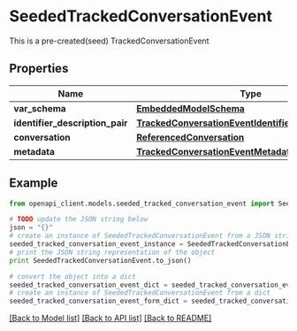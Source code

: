 # SeededTrackedConversationEvent

This is a pre-created(seed) TrackedConversationEvent

## Properties
Name | Type | Description | Notes
------------ | ------------- | ------------- | -------------
**var_schema** | [**EmbeddedModelSchema**](EmbeddedModelSchema.md) |  | [optional] 
**identifier_description_pair** | [**TrackedConversationEventIdentifierDescriptionPairs**](TrackedConversationEventIdentifierDescriptionPairs.md) |  | 
**conversation** | [**ReferencedConversation**](ReferencedConversation.md) |  | 
**metadata** | [**TrackedConversationEventMetadata**](TrackedConversationEventMetadata.md) |  | [optional] 

## Example

```python
from openapi_client.models.seeded_tracked_conversation_event import SeededTrackedConversationEvent

# TODO update the JSON string below
json = "{}"
# create an instance of SeededTrackedConversationEvent from a JSON string
seeded_tracked_conversation_event_instance = SeededTrackedConversationEvent.from_json(json)
# print the JSON string representation of the object
print SeededTrackedConversationEvent.to_json()

# convert the object into a dict
seeded_tracked_conversation_event_dict = seeded_tracked_conversation_event_instance.to_dict()
# create an instance of SeededTrackedConversationEvent from a dict
seeded_tracked_conversation_event_form_dict = seeded_tracked_conversation_event.from_dict(seeded_tracked_conversation_event_dict)
```
[[Back to Model list]](../README.md#documentation-for-models) [[Back to API list]](../README.md#documentation-for-api-endpoints) [[Back to README]](../README.md)


